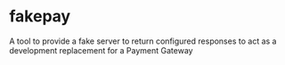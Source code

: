 # fakepay
A tool to provide a fake server to return configured responses to act as a development replacement for a Payment Gateway
